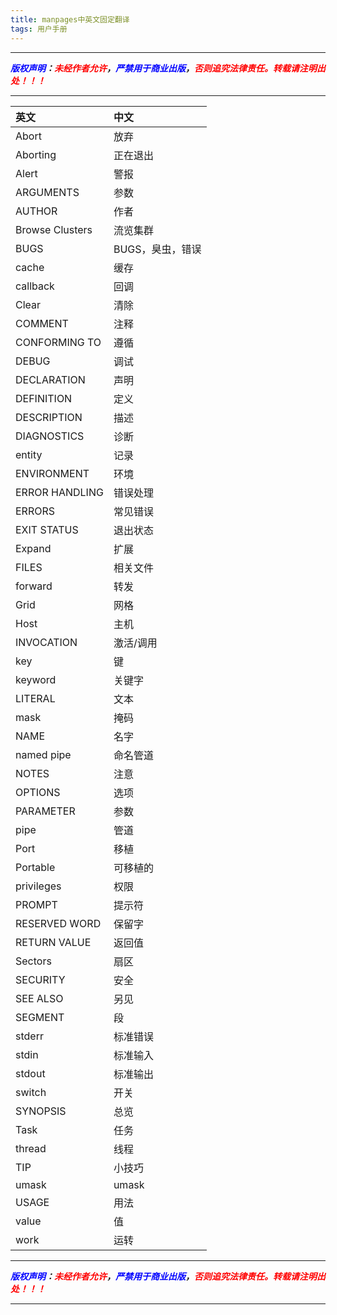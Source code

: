 ```yaml
---
title: manpages中英文固定翻译
tags: 用户手册
---
```



------

***<font color=blue>版权声明</font>：<font color=red>未经作者允许</font>，<font color=blue>严禁用于商业出版</font>，<font color=red>否则追究法律责任。转载请注明出处！！！</font>***

------

|英文|中文|
|:--|:--|
Abort           | 放弃             |   
 Aborting        | 正在退出         |   
 Alert           | 警报             |   
 ARGUMENTS       | 参数             |   
 AUTHOR          | 作者             |   
 Browse Clusters | 流览集群         |   
 BUGS            | BUGS，臭虫，错误 |   
 cache           | 缓存             |   
 callback        | 回调             |   
 Clear           | 清除             |   
 COMMENT         | 注释             |   
 CONFORMING TO   | 遵循             |   
 DEBUG           | 调试             |   
 DECLARATION     | 声明             |   
 DEFINITION      | 定义             |   
 DESCRIPTION     | 描述             |   
 DIAGNOSTICS     | 诊断             |   
 entity          | 记录             |   
 ENVIRONMENT     | 环境             |   
 ERROR HANDLING  | 错误处理         |   
 ERRORS          | 常见错误         |   
 EXIT STATUS     | 退出状态         |   
 Expand          | 扩展             |   
 FILES           | 相关文件         |   
 forward         | 转发             |   
 Grid            | 网格             |   
 Host            | 主机             |   
 INVOCATION      | 激活/调用        |   
 key             | 键               |   
 keyword         | 关键字           |   
 LITERAL         | 文本             |   
 mask            | 掩码             |   
 NAME            | 名字             |   
 named pipe      | 命名管道         |   
 NOTES           | 注意             |   
 OPTIONS         | 选项             |   
 PARAMETER       | 参数             |   
 pipe            | 管道             |   
 Port            | 移植             |   
 Portable        | 可移植的         |   
 privileges      | 权限             |   
 PROMPT          | 提示符           |   
 RESERVED WORD   | 保留字           |   
 RETURN VALUE    | 返回值           |   
 Sectors         | 扇区             |   
 SECURITY        | 安全             |   
 SEE ALSO        | 另见             |   
 SEGMENT         | 段               |   
 stderr          | 标准错误         |   
 stdin           | 标准输入         |   
 stdout          | 标准输出         |   
 switch          | 开关             |   
 SYNOPSIS        | 总览             |   
 Task            | 任务             |   
 thread          | 线程             |   
 TIP             | 小技巧           |   
 umask           | umask            |   
 USAGE           | 用法             |   
 value           | 值               |   
 work            | 运转                |
 
------

***<font color=blue>版权声明</font>：<font color=red>未经作者允许</font>，<font color=blue>严禁用于商业出版</font>，<font color=red>否则追究法律责任。转载请注明出处！！！</font>***

------
